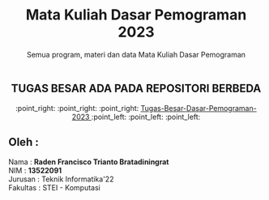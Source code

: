<div align="center">
<h1>Mata Kuliah Dasar Pemograman 2023</h1>  
Semua program, materi dan data Mata Kuliah Dasar Pemograman  
</br>
</br>
<h2>TUGAS BESAR ADA PADA REPOSITORI BERBEDA</h2>
:point_right: :point_right: :point_right: <a href="https://github.com/NoHaitch/Tugas-Besar-Dasar-Pemograman-2023"> Tugas-Besar-Dasar-Pemograman-2023  </a> :point_left: :point_left: :point_left:
</div>

## Oleh : 
Nama : **Raden Francisco Trianto Bratadiningrat**  
NIM : **13522091**   
Jurusan : Teknik Informatika'22  
Fakultas : STEI - Komputasi  
